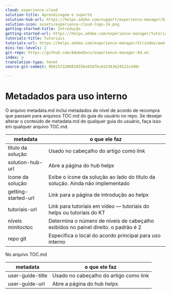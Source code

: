 ```yaml
---
cloud: experience-cloud
solution-title: Aprendizagem e suporte
solution-hub-url: https://helpx.adobe.com/support/experience-manager/6-4.html
solution-icon: assets/experience-cloud-logo-24.png
getting-started-title: Introdução
getting-started-url: https://helpx.adobe.com/experience-manager/tutorials.html
tutorials-title: Tutoriais
tutorials-url: https://helpx.adobe.com/experience-manager/kt/index/aem-6-4-videos.html
mini-toc-levels: 2
git-repo: https://github.com/AdobeDocs/experience-manager-64.en
index: y
translation-type: tm+mt
source-git-commit: 9b01573286810356a93d7bc632363624523cd48c

---
```



# Metadados para uso interno

O arquivo metadata.md inclui metadados de nível de acordo de recompra que passam para arquivos TOC.md do guia do usuário no repo. Se desejar alterar o conteúdo de metadata.md de qualquer guia do usuário, faça isso em qualquer arquivo TOC.md.

| metadata | o que ele faz |
|--- |--- |
| título da solução | Usado no cabeçalho do artigo como link |
| solution-hub-url | Abre a página do hub helpx |
| ícone da solução | Exibe o ícone da solução ao lado do título da solução. Ainda não implementado |
| getting-started-url | Link para a página de introdução ao helpx |
| tutoriais-url | Link para tutoriais em vídeo — tutoriais do helpx ou tutoriais do KT |
| níveis minitoctoc | Determina o número de níveis de cabeçalho exibidos no painel direito. o padrão é 2 |
| repo git | Especifica o local do acordo principal para uso interno |

No arquivo TOC.md

| metadata | o que ele faz |
|--- |--- |
| user-guide-title | Usado no cabeçalho do artigo como link |
| user-guide-url | Abre a página do hub helpx |
